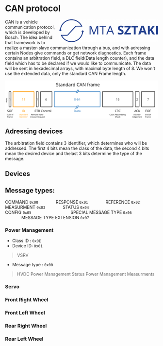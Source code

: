 # CAN protocol

<img align="right" width="325" height="75" src="https://github.com/istvan-knab/jarmuiranyitas_2/blob/main/Old%20Documentation/Pictures/sztaki_logo_kek.png">

CAN is a vehicle communication protocol, which is developed by Bosch. The idea behind that framework is to realize a master-slave communication through a bus, and with adressing certain Nodes give commands or get network diagnostics. Each frame contains an arbitration field, a DLC field(Data length counter), and the data field which has to be declared if we would like to communicate. The data will be sent in hexadecimal arrays, with maximal byte length of 8. We won't use the extended data, only the standard CAN Frame length.

<img align="center" src="https://github.com/istvan-knab/jarmuiranyitas_2/blob/main/Old%20Documentation/Pictures/CAN-bus-frame-standard-message-SOF-ID-RTR-Control-Data-CRC-ACK-EOF.svg">

## Adressing devices
The arbitration field contains 3 identifier, which determines who will be addressed. The first 4 bits mean the class of the data, the second 4 bits mean the desired device and thelast 3 bits determine the type of the message.

## Devices
## Message types: 
COMMAND `0x00`  &emsp; &emsp; &emsp; RESPONSE `0x01` &emsp; &emsp; &emsp; REFERENCE `0x02` &emsp; &emsp; &emsp;  MEASURMENT `0x03` &emsp; &emsp; &emsp;   STATUS `0x04` </br>  CONFIG `0x05` &emsp; &emsp; &emsp; &emsp; &emsp; &emsp; &emsp;   SPECIAL MESSAGE TYPE `0x06` &emsp; &emsp; &emsp; &emsp; &emsp; &emsp; &emsp; MESSAGE TYPE EXTENSION `0x07`
  



### Power Management
- Class ID :  `0x0E`
- Device ID: `0x01`

> VSRV
- Message type :  `0x00`
> HVDC
> Power Management Status
> Power Management Measurments
### Servo
### Front Right Wheel
### Front Left Wheel
### Rear Right Wheel
### Rear Left Wheel
